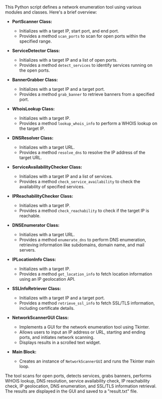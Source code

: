 This Python script defines a network enumeration tool using various modules and classes. Here's a brief overview:

- **PortScanner Class:**
  - Initializes with a target IP, start port, and end port.
  - Provides a method `scan_ports` to scan for open ports within the specified range.

- **ServiceDetector Class:**
  - Initializes with a target IP and a list of open ports.
  - Provides a method `detect_services` to identify services running on the open ports.

- **BannerGrabber Class:**
  - Initializes with a target IP and a target port.
  - Provides a method `grab_banner` to retrieve banners from a specified port.

- **WhoisLookup Class:**
  - Initializes with a target IP.
  - Provides a method `lookup_whois_info` to perform a WHOIS lookup on the target IP.

- **DNSResolver Class:**
  - Initializes with a target URL.
  - Provides a method `resolve_dns` to resolve the IP address of the target URL.

- **ServiceAvailabilityChecker Class:**
  - Initializes with a target IP and a list of services.
  - Provides a method `check_service_availability` to check the availability of specified services.

- **IPReachabilityChecker Class:**
  - Initializes with a target IP.
  - Provides a method `check_reachability` to check if the target IP is reachable.

- **DNSEnumerator Class:**
  - Initializes with a target URL.
  - Provides a method `enumerate_dns` to perform DNS enumeration, retrieving information like subdomains, domain name, and mail servers.

- **IPLocationInfo Class:**
  - Initializes with a target IP.
  - Provides a method `get_location_info` to fetch location information using an IP geolocation API.

- **SSLInfoRetriever Class:**
  - Initializes with a target IP and a target port.
  - Provides a method `retrieve_ssl_info` to fetch SSL/TLS information, including certificate details.

- **NetworkScannerGUI Class:**
  - Implements a GUI for the network enumeration tool using Tkinter.
  - Allows users to input an IP address or URL, starting and ending ports, and initiates network scanning.
  - Displays results in a scrolled text widget.

- **Main Block:**
  - Creates an instance of `NetworkScannerGUI` and runs the Tkinter main loop.

The tool scans for open ports, detects services, grabs banners, performs WHOIS lookup, DNS resolution, service availability check, IP reachability check, IP geolocation, DNS enumeration, and SSL/TLS information retrieval. The results are displayed in the GUI and saved to a "result.txt" file.
